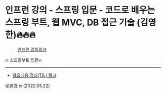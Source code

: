 # 인프런 강의 - **스프링 입문 - 코드로 배우는 스프링 부트, 웹 MVC, DB 접근 기술** (김영한)🔥🔥🔥
> [인프런 강의링크](https://www.inflearn.com/course/%EC%8A%A4%ED%94%84%EB%A7%81-%EC%9E%85%EB%AC%B8-%EC%8A%A4%ED%94%84%EB%A7%81%EB%B6%80%ED%8A%B8/dashboard)

:fire: 스프링부트 입문:fire:

----

- [학습내용 정리(TIL) 링크](https://github.com/kyun9/TIL/tree/master/2022%EC%9D%B4%ED%9B%84/%EA%B0%95%EC%9D%98/springboot/%EC%8A%A4%ED%94%84%EB%A7%81%EC%9E%85%EB%AC%B8_%EA%B9%80%EC%98%81%ED%95%9C)

😝완강 🔚 (2022.05.22)
